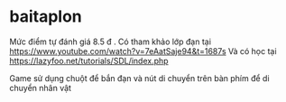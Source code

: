# baitaplon
Mức điểm tự đánh giá 8.5 đ . 
Có tham khảo lớp đạn tại https://www.youtube.com/watch?v=7eAatSaje94&t=1687s
Và có học tại https://lazyfoo.net/tutorials/SDL/index.php

Game sử dụng chuột để bắn đạn và nút di chuyển trên bàn phím để di chuyển nhân vật

